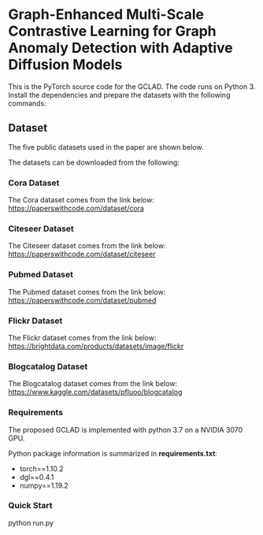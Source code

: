 # Graph-Enhanced Multi-Scale Contrastive Learning for Graph Anomaly Detection with Adaptive Diffusion Models


This is the PyTorch source code for the GCLAD. 
The code runs on Python 3. 
Install the dependencies and prepare the datasets with the following commands:



## Dataset

The five public datasets used in the paper are shown below.

The datasets can be downloaded from the following:

### Cora Dataset
The Cora dataset comes from the link below: https://paperswithcode.com/dataset/cora

### Citeseer Dataset
The Citeseer dataset comes from the link below: https://paperswithcode.com/dataset/citeseer

### Pubmed Dataset
The Pubmed dataset comes from the link below: https://paperswithcode.com/dataset/pubmed

### Flickr Dataset
The Flickr dataset comes from the link below: https://brightdata.com/products/datasets/image/flickr

### Blogcatalog Dataset
The Blogcatalog dataset comes from the link below: https://www.kaggle.com/datasets/pfluoo/blogcatalog



### Requirements

The proposed GCLAD is implemented with python 3.7 on a NVIDIA 3070 GPU. 

Python package information is summarized in **requirements.txt**:

- torch==1.10.2
- dgl==0.4.1
- numpy==1.19.2

### Quick Start

python run.py
